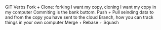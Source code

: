 GIT Verbs
Fork + Clone: forking I want my copy, cloning I want my copy in my computer
Commiting is the bank buttom. 
Push + Pull seinding data to and from the copy you have sent to the cloud
Branch, how you can track things in your own computer
Merge + Rebase + Squash 